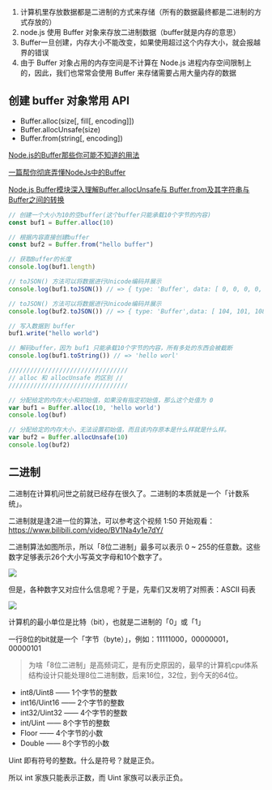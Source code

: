 1. 计算机里存放数据都是二进制的方式来存储（所有的数据最终都是二进制的方式存放的）
2. node.js 使用 Buffer 对象来存放二进制数据（buffer就是内存的意思）
3. Buffer一旦创建，内存大小不能改变，如果使用超过这个内存大小，就会报越界的错误
4. 由于 Buffer 对象占用的内存空间是不计算在 Node.js 进程内存空间限制上的，因此，我们也常常会使用 Buffer 来存储需要占用大量内存的数据

## 创建 buffer 对象常用 API

- Buffer.alloc(size[, fill[, encoding]])
- Buffer.allocUnsafe(size)
- Buffer.from(string[, encoding])

[Node.js的Buffer那些你可能不知道的用法](https://blog.hellozwh.com/?post=391)

[一篇帮你彻底弄懂NodeJs中的Buffer](https://blog.csdn.net/qq_34629352/article/details/88037778)

[Node.js Buffer模块深入理解Buffer.allocUnsafe与 Buffer.from及其字符串与Buffer之间的转换](https://blog.csdn.net/themagickeyjianan/article/details/86501369)

```javascript
// 创建一个大小为10的空buffer(这个buffer只能承载10个字节的内容)
const buf1 = Buffer.alloc(10)

// 根据内容直接创建buffer
const buf2 = Buffer.from("hello buffer")

// 获取Buffer的长度 
console.log(buf1.length)

// toJSON() 方法可以将数据进行Unicode编码并展示
console.log(buf1.toJSON()) // => { type: 'Buffer', data: [ 0, 0, 0, 0, 0, 0, 0, 0, 0, 0 ] }

// toJSON() 方法可以将数据进行Unicode编码并展示
console.log(buf2.toJSON()) // => { type: 'Buffer',data: [ 104, 101, 108, 108, 111, 32, 98, 117, 102, 102, 101, 114 ] }

// 写入数据到 buffer
buf1.write("hello world")

// 解码buffer，因为 buf1 只能承载10个字节的内容，所有多处的东西会被截断
console.log(buf1.toString()) // => 'hello worl'

/////////////////////////////////
// alloc 和 allocUnsafe 的区别 //
/////////////////////////////////

// 分配给定的内存大小和初始值，如果没有指定初始值，那么这个处值为 0
var buf1 = Buffer.alloc(10, 'hello world')
console.log(buf)

// 分配给定的内存大小，无法设置初始值，而且该内存原本是什么样就是什么样。
var buf2 = Buffer.allocUnsafe(10)
console.log(buf2)
```

## 二进制

二进制在计算机问世之前就已经存在很久了。二进制的本质就是一个「计数系统」。

二进制就是逢2进一位的算法，可以参考这个视频 1:50 开始观看：https://www.bilibili.com/video/BV1Na4y1e7dY/

二进制算法如图所示，所以「8位二进制」最多可以表示 0 ~ 255的任意数。这些数字足够表示26个大小写英文字母和10个数字了。

![](https://lee-1255983702.cos.ap-guangzhou.myqcloud.com/1620977108208image.png)

但是，各种数字又对应什么信息呢？于是，先辈们又发明了对照表：ASCII 码表

![](https://lee-1255983702.cos.ap-guangzhou.myqcloud.com/1620978013432image.png)

计算机的最小单位是比特（bit），也就是二进制的「0」或「1」

一行8位的bit就是一个「字节（byte）」，例如：11111000，00000001，00000101

> 为啥「8位二进制」是高频词汇，是有历史原因的，最早的计算机cpu体系结构设计只能处理8位二进制数，后来16位，32位，到今天的64位。

- int8/Uint8 —— 1个字节的整数
- int16/Uint16 —— 2个字节的整数
- int32/Uint32 —— 4个字节的整数
- int/Uint —— 8个字节的整数
- Floor —— 4个字节的小数
- Double —— 8个字节的小数

Uint 即有符号的整数。什么是符号？就是正负。

所以 int 家族只能表示正数，而 Uint 家族可以表示正负。
